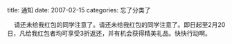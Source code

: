title: 通知
date: 2007-02-15
categories: 忘了分类了

    请还未给我红包的同学注意了。请还未给我红包的同学注意了。即日起至2月20日，凡给我红包者均可享受3折返还，并有机会获得精美礼品。快快行动啊。
